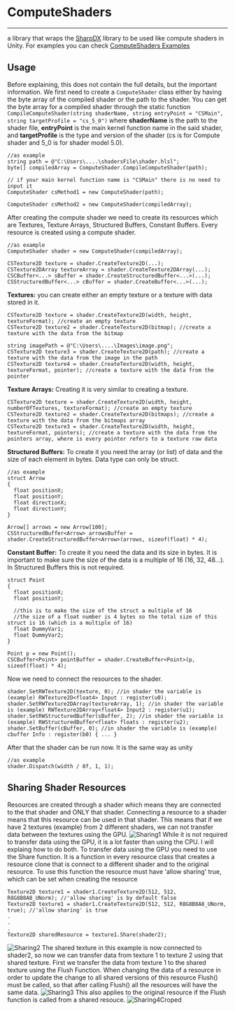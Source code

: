 # ComputeShaders
---

a library that wraps the [SharpDX](https://github.com/sharpdx/SharpDX) library to be used like compute shaders in Unity. For examples you can check [ComputeShaders Examples](https://github.com/Unknown-3301/ComputeShaders-Examples)

## Usage
Before explaining, this does not contain the full details, but the important information. We first need to create a `ComputeShader` class either by having the byte array of the compiled shader or the path to the shader. You can get the byte array for a compiled shader through the static function `CompileComputeShader(string shaderName, string entryPoint = "CSMain", string targetProfile = "cs_5_0")` where **shaderName** is the path to the shader file, **entryPoint** is the main kernel function name in the said shader, and **targetProfile** is the type and version of the shader (cs is for Compute shader and 5_0 is for shader model 5.0).
```
//as example
string path = @"C:\Users\....\shadersFile\shader.hlsl";
byte[] compiledArray = ComputeShader.CompileComputeShader(path);

// if your main kernel function name is "CSMain" there is no need to input it
ComputeShader csMethod1 = new ComputeShader(path); 

ComputeShader csMethod2 = new ComputeShader(compiledArray);

```

After creating the compute shader we need to create its resources which are Textures, Texture Arrays, Structured Buffers, Constant Buffers. Every resource is created using a compute shader.
```
//as example
ComputeShader shader = new ComputeShader(compiledArray);

CSTexture2D texture = shader.CreateTexture2D(...);
CSTexture2DArray textureArray = shader.CreateTexture2DArray(...);
CSCBuffer<...> sBuffer = shader.CreateStructuredBuffer<...>(...);
CSStructuredBuffer<...> cBuffer = shader.CreateBuffer<...>(...);
```

**Textures:** you can create either an empty texture or a texture with data stored in it.
```
CSTexture2D texture = shader.CreateTexture2D(width, height, textureFormat); //create an empty texture
CSTexture2D texture2 = shader.CreateTexture2D(bitmap); //create a texture with the data from the bitmap

string imagePath = @"C:\Users\....\Images\image.png";
CSTexture2D texture3 = shader.CreateTexture2D(path); //create a texture with the data from the image in the path
CSTexture2D texture4 = shader.CreateTexture2D(width, height, textureFormat, pointer); //create a texture with the data from the pointer
```

**Texture Arrays:** Creating it is very similar to creating a texture.
```
CSTexture2D texture = shader.CreateTexture2D(width, height, numberOfTextures, textureFormat); //create an empty texture
CSTexture2D texture2 = shader.CreateTexture2D(bitmaps); //create a texture with the data from the bitmaps array
CSTexture2D texture3 = shader.CreateTexture2D(width, height, textureFormat, pointers); //create a texture with the data from the pointers array, where is every pointer refers to a texture raw data
```

**Structured Buffers:** To create it you need the array (or list) of data and the size of each element in bytes. Data type can only be struct.
```
//as example
struct Arrow
{ 
  float positionX;
  float positionY;
  float directionX;
  float directionY;
}

Arrow[] arrows = new Arrow[100];
CSStructuredBuffer<Arrow> arrowsBuffer = shader.CreateStructuredBuffer<Arrow>(arrows, sizeof(float) * 4);
```

**Constant Buffer:** To create it you need the data and its size in bytes. It is important to make sure the size of the data is a multiple of 16 (16, 32, 48...). In Structured Buffers this is not required.
```
struct Point
{
  float positionX;
  float positionY;
  
  //this is to make the size of the struct a multiple of 16
  //the size of a float number is 4 bytes so the total size of this struct is 16 (which is a multiple of 16)
  float DummyVar1;
  float DummyVar2;
}

Point p = new Point();
CSCBuffer<Point> pointBuffer = shader.CreateBuffer<Point>(p, sizeof(float) * 4);
```
Now we need to connect the resources to the shader.
```
shader.SetRWTexture2D(texture, 0); //in shader the variable is (example) RWTexture2D<float4> Input : register(u0);
shader.SetRWTexture2DArray(textureArray, 1); //in shader the variable is (example) RWTexture2DArray<float4> Input2 : register(u1);
shader.SetRWStructuredBuffer(sBuffer, 2); //in shader the variable is (example) RWStructuredBuffer<float> floats : register(u2);
shader.SetBuffer(cBuffer, 0); //in shader the variable is (example) cbuffer Info : register(b0) { ... }
```
After that the shader can be run now. It is the same way as unity
```
//as example
shader.Dispatch(width / 8f, 1, 1);
```

## Sharing Shader Resources
Resources are created through a shader which means they are connected to the that shader and ONLY that shader. Connecting a resource to a shader means that this resource can be used in that shader. This means that if we have 2 textures (example) from 2 different shaders, we can not transfer data between the textures using the GPU.
![Sharing1](https://user-images.githubusercontent.com/39702846/203797600-7314e0fe-7479-43cb-b7e7-5dcbf6331a68.png)
While it is not required to transfer data using the GPU, it is a lot faster than using the CPU. I will explaing how to do both. To transfer data using the GPU you need to use the Share function. It is a function in every resource class that creates a resource clone that is connect to a different shader and to the original resource. To use this function the resource must have 'allow sharing' true, which can be set when creating the resource
```
Texture2D texture1 = shader1.CreateTexture2D(512, 512, R8G8B8A8_UNorm); //'allow sharing' is by default false
Texture2D texture1 = shader1.CreateTexture2D(512, 512, R8G8B8A8_UNorm, true); //'allow sharing' is true
.
.
.
Texture2D sharedResource = texture1.Share(shader2);
```
![Sharing2](https://user-images.githubusercontent.com/39702846/203801439-003dd3f6-6223-4c97-aa72-cda9a71e955e.png)
The shared texture in this example is now connected to shader2, so now we can transfer data from texture 1 to texture 2 using that shared texture. First we transfer the data from texture 1 to the shared texture using the Flush Function. When changing the data of a resource in order to update the change to all shared versions of this resource Flush() must be called, so that after calling Flush() all the resources will have the same data.
![Sharing3](https://user-images.githubusercontent.com/39702846/203837985-a0d12ae9-a018-4f0d-801a-94a7421ac191.png)
This also applies to the original resource if the Flush function is called from a shared resouce.
![Sharing4Croped](https://user-images.githubusercontent.com/39702846/203838570-ea3fb3ef-30b9-49fc-abac-9e201902c71f.png)

